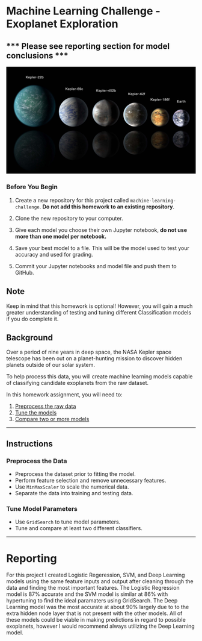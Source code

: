 # Machine Learning Challenge - Exoplanet Exploration

## *** Please see reporting section for model conclusions ***

![exoplanets.jpg](Images/exoplanets.jpg)


### Before You Begin

1. Create a new repository for this project called `machine-learning-challenge`. **Do not add this homework to an existing repository**.

2. Clone the new repository to your computer.

3. Give each model you choose their own Jupyter notebook, **do not use more than one model per notebook.**

4. Save your best model to a file. This will be the model used to test your accuracy and used for grading.

5. Commit your Jupyter notebooks and model file and push them to GitHub.

## Note

Keep in mind that this homework is optional! However, you will gain a much greater understanding of testing and tuning different Classification models if you do complete it.

## Background

Over a period of nine years in deep space, the NASA Kepler space telescope has been out on a planet-hunting mission to discover hidden planets outside of our solar system.

To help process this data, you will create machine learning models capable of classifying candidate exoplanets from the raw dataset.

In this homework assignment, you will need to:

1. [Preprocess the raw data](#Preprocessing)
2. [Tune the models](#Tune-Model-Parameters)
3. [Compare two or more models](#Evaluate-Model-Performance)

- - -

## Instructions

### Preprocess the Data

* Preprocess the dataset prior to fitting the model.
* Perform feature selection and remove unnecessary features.
* Use `MinMaxScaler` to scale the numerical data.
* Separate the data into training and testing data.

### Tune Model Parameters

* Use `GridSearch` to tune model parameters.
* Tune and compare at least two different classifiers.

- - -

# Reporting

For this project I created Logistic Regeression, SVM, and Deep Learning models using the same feature inputs and output after cleaning through the data and finding the most important features. The Logistic Regression model is 87% accurate and the SVM model is similar at 86% with hypertuning to find the ideal paramaters using GridSearch. The Deep Learning model was the most accurate at about 90% largely due to to the extra hidden node layer that is not present with the other models. All of these models could be viable in making predictions in regard to possible exoplanets, however I would recommend always utilizing the Deep Learning model.
